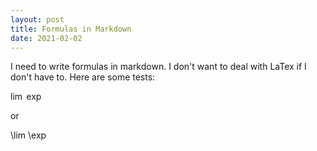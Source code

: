 ```yaml
---
layout: post
title: Formulas in Markdown
date: 2021-02-02
---
```


I need to write formulas in markdown. I don't want to deal with LaTex if I don't have to. Here are some tests:

$\lim$
$\exp$

or

\lim
\exp
